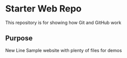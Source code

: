 # Starter Web Repo

This repository is for showing how Git and GitHub work

## Purpose
New Line
Sample website with plenty of files for demos
